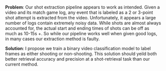 **Problem**: Our shot extraction pipeline appears to work as intended. Given a video and its match game log, any event that is labeled as a 2 or 3-point shot attempt is extracted from the video. Unfortunately, it appears a large number of logs contain extremely noisy data. While shots are almost always accounted for, the actual start and ending times of shots can be off as much as 10-15s +. So while our pipeline works well when given good logs, in many cases our extraction method is faulty.

**Solution**: I propose we train a binary video classification model to label frames as either shooting or non-shooting. This solution should yeild both better retrieval accuracy and precision at a shot-retrieval task than our current method.